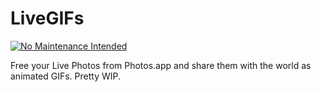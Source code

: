 # LiveGIFs

[![No Maintenance Intended](http://unmaintained.tech/badge.svg)](http://unmaintained.tech/)

Free your Live Photos from Photos.app and share them with the
world as animated GIFs. Pretty WIP.

